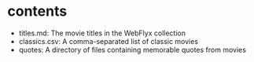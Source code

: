 # contents

 - titles.md: The movie titles in the WebFlyx collection
 - classics.csv: A comma-separated list of classic movies
 - quotes: A directory of files containing memorable quotes from movies
